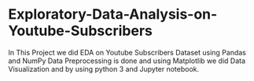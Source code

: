 # Exploratory-Data-Analysis-on-Youtube-Subscribers
In This Project we did EDA on Youtube Subscribers Dataset using Pandas and NumPy Data Preprocessing is done and using Matplotlib we did Data Visualization and by using python 3 and Jupyter notebook.
